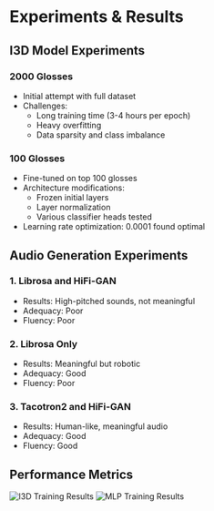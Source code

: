 # Experiments & Results

## I3D Model Experiments

### 2000 Glosses
- Initial attempt with full dataset
- Challenges:
  - Long training time (3-4 hours per epoch)
  - Heavy overfitting
  - Data sparsity and class imbalance

### 100 Glosses
- Fine-tuned on top 100 glosses
- Architecture modifications:
  - Frozen initial layers
  - Layer normalization
  - Various classifier heads tested
- Learning rate optimization: 0.0001 found optimal

## Audio Generation Experiments

### 1. Librosa and HiFi-GAN
- Results: High-pitched sounds, not meaningful
- Adequacy: Poor
- Fluency: Poor

### 2. Librosa Only
- Results: Meaningful but robotic
- Adequacy: Good
- Fluency: Poor

### 3. Tacotron2 and HiFi-GAN
- Results: Human-like, meaningful audio
- Adequacy: Good
- Fluency: Good

## Performance Metrics

![I3D Training Results](assets/i3d_results.png)
![MLP Training Results](assets/mlp_results.png)
